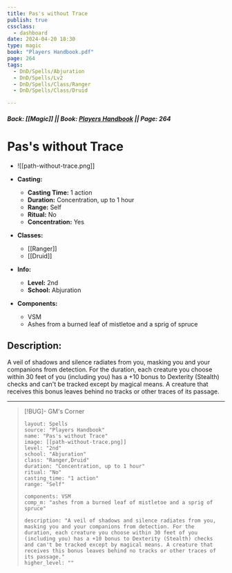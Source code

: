 ```yaml
---
title: Pas's without Trace
publish: true
cssclass:
  - dashboard
date: 2024-04-20 18:30
type: magic
book: "Players Handbook.pdf"
page: 264
tags:
  - DnD/Spells/Abjuration
  - DnD/Spells/Lv2
  - DnD/Spells/Class/Ranger
  - DnD/Spells/Class/Druid

---
```


##### Back: [[Magic]] || Book: [Players Handbook](https://drive.google.com/drive/folders/1O5bhpYizcIT5xxAoLOuzCRht_PVS7VSG?usp=sharing) || Page: 264

# Pas's without Trace
- ![[path-without-trace.png]]
- **Casting:**
    - **Casting Time:** 1 action
    - **Duration:** Concentration, up to 1 hour
    - **Range:** Self
    - **Ritual:** No
    - **Concentration:** Yes
- **Classes:**
    - [[Ranger]]
    - [[Druid]]

- **Info:**
    - **Level:** 2nd
    - **School:** Abjuration
- **Components:**
    - VSM
    - Ashes from a burned leaf of mistletoe and a sprig of spruce

## Description:
A veil of shadows and silence radiates from you, masking you and your companions from detection. For the duration, each creature you choose within 30 feet of you (including you) has a +10 bonus to Dexterity (Stealth) checks and can't be tracked except by magical means. A creature that receives this bonus leaves behind no tracks or other traces of its passage.



---

> [!BUG]- GM's Corner
>
> ```statblock
> layout: Spells
> source: "Players Handbook"
> name: "Pas's without Trace"
> image: [[path-without-trace.png]]
> level: "2nd"
> school: "Abjuration"
> class: "Ranger,Druid"
> duration: "Concentration, up to 1 hour"
> ritual: "No"
> casting_time: "1 action"
> range: "Self"
>
> components: VSM
> comp_m: "ashes from a burned leaf of mistletoe and a sprig of spruce"
>
> description: "A veil of shadows and silence radiates from you, masking you and your companions from detection. For the duration, each creature you choose within 30 feet of you (including you) has a +10 bonus to Dexterity (Stealth) checks and can't be tracked except by magical means. A creature that receives this bonus leaves behind no tracks or other traces of its passage."
> higher_level: ""
> ```
